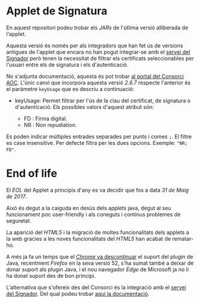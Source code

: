 # Applet de Signatura

En aquest repositori podeu trobar els *JARs* de l'útlima versió alliberada de l'applet. 

Aquesta versió és només per als integradors que han fet ús de versions antigues de l'applet que encara no han pogut integrar-se amb el [servei del Signador](https://signador-pre.aoc.cat/signador/init) 
però tenen la necessitat de filtrar els certificats seleccionables per l'usuari entre els de signatura i els d'autenticació.

No s'adjunta documentació, aquesta és pot trobar [al portal del Consorci AOC](https://www.aoc.cat/knowledge-base/manual-dusuari-integracio-applet-de-signatura/idservei/integracio/). L'únic canvi que incorpora aquesta versió *2.6.7* respecte l'anterior és el paràmetre `keyUsage` que es descriu a continuació:

- keyUsage: Permet filtrar per l'ús de la clau del certificat, de signatura o d'autenticació. Els possibles valors d'aquest atribut són:

  - FD : Firma digital.
  - NR : Non repudiation.

Es poden indicar múltiples entrades separades per punts i comes `;`. El filtre es case insensitive. Per defecte filtra per les dues opcions. Exemple: `"NR; FD"`.

# End of life
El *EOL* del Applet a principis d'any es va decidir que fos a data _31 de Maig de 2017_. 

Això és degut a la caiguda en desús dels applets java, degut al seu funcionament poc user-friendly i als coneguts i continus problemes de seguretat. 

La aparició del _HTML5_ i la migració de moltes funcionalitats dels applets a la web gracies a les noves funcionalitats del _HTML5_ han acabat de rematar-ho. 

A més ja fa un temps que el [*Chrome* va descontinuar](https://www.chromium.org/developers/npapi-deprecation) el suport del plugin de Java, recentment *Firefox* en la seva
versió 52, s'ha sumat també a deixar de donar suport als plugin Java, i el nou navegador *Edge* de Microsoft ja no li ha donat suport des de bon principi.

L'alternativa que s'ofereix des del Consorci és la integració amb el [servei del Signador](https://signador-pre.aoc.cat/signador/init). 
Del qual podeu trobar [aqui la documentació](https://github.com/ConsorciAOC/signador).



